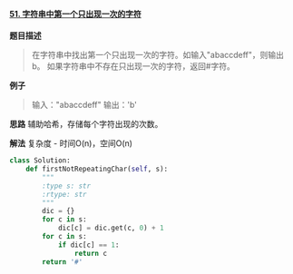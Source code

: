 #### [51. 字符串中第一个只出现一次的字符](https://www.acwing.com/problem/content/59/) 
**题目描述**
> 在字符串中找出第一个只出现一次的字符。如输入"abaccdeff"，则输出b。
如果字符串中不存在只出现一次的字符，返回#字符。

**例子**
> 输入："abaccdeff"
输出：'b'

**思路**
辅助哈希，存储每个字符出现的次数。

**解法**
复杂度 - 时间O(n)，空间O(n)
```python
class Solution:
    def firstNotRepeatingChar(self, s):
        """
        :type s: str
        :rtype: str
        """
        dic = {}
        for c in s:
            dic[c] = dic.get(c, 0) + 1
        for c in s:
            if dic[c] == 1:
                return c
        return '#'
```